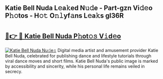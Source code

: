 ## Katie Bell Nuda L𝚎a𝚔ed N𝚞𝚍e - Part-gzn Vi𝚍𝚎o P𝚑𝚘tos - H𝚘𝚝 O𝚗𝚕yf𝚊ns L𝚎a𝚔s gI36R

# <h2><a href="http://kf0oyd.oniu.top/?m=Katie+Bell+Nuda">🔗👉 🔴 Katie Bell Nuda P𝚑ot𝚘𝚜 V𝚒d𝚎o</a></h2>

[![Katie Bell Nuda Nu𝚍e𝚜](https://i.imgur.com/0qMVB7G.gif)](http://kf0oyd.oniu.top/?m=Katie+Bell+Nuda)
Digital media artist and amusement provider Katie Bell Nuda, celebrated for publishing dance and lifestyle tutorials through viral dance moves and short films. Katie Bell Nuda's public image is marked by accessibility and sincerity, while his personal life remains veiled in secrecy.  
